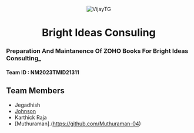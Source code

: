 <p align="center">
  <img src="https://graph.org/file/37cd67bab9bcd37f40a35.jpg" alt="VijayTG">
</p>
<h1 align="center">
  <b>Bright Ideas Consuling</b>
</h1>

### Preparation And Maintanence Of ZOHO Books For Bright Ideas Consulting_

#### Team ID : NM2023TMID21311

## Team Members 

* Jegadhish
* [Johnson](https://github.com/Johnvirat)
* Karthick Raja
* [Muthuraman].(https://github.com/Muthuraman-04)
